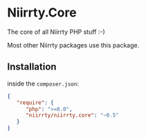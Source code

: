 # Niirrty.Core

The core of all Niirrty PHP stuff :-)

Most other Niirrty packages use this package.

## Installation

inside the `composer.json`:

```json
{
   "require": {
      "php": ">=8.0",
      "niirrty/niirrty.core": "~0.5"
   }
}
```
